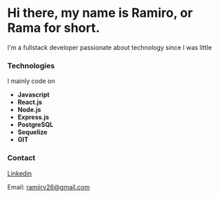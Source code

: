 # Hi there, my name is Ramiro, or Rama for short.

I'm a fullstack developer passionate about technology since I was little

### Technologies
I mainly code on 

- **Javascript** 
- **React.js**
- **Node.js**
- **Express.js**
- **PostgreSQL**
- **Sequelize**
- **GIT**

### Contact
[Linkedin](https://www.linkedin.com/in/ramiro-rodriguez-viegas-1562171aa/)

Email: ramiirv26@gmail.com

<!--
# 
-->
